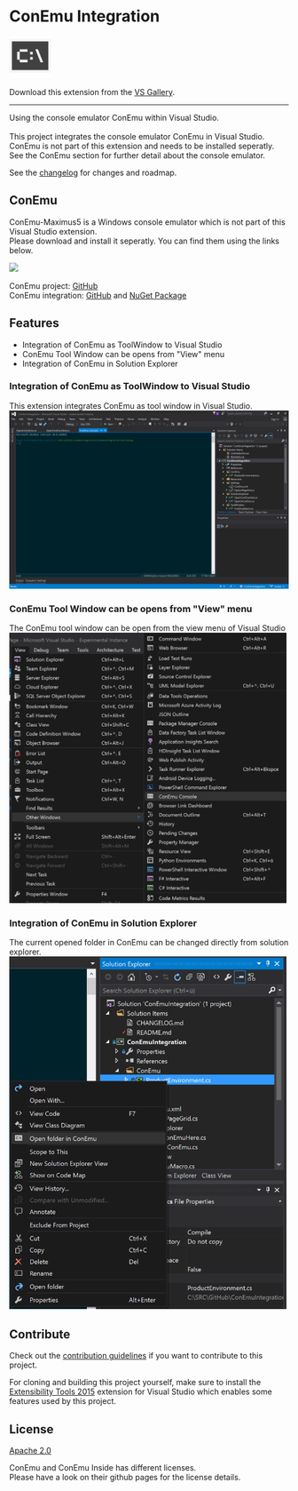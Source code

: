 # ConEmu Integration

<img src="Images/extension.png" width="75"/>

Download this extension from the [VS Gallery](https://visualstudiogallery.msdn.microsoft.com/[GuidFromGallery]).

---------------------------------------

Using the console emulator ConEmu within Visual Studio.<br />
<br />
This project integrates the console emulator ConEmu in Visual Studio.<br />
ConEmu is not part of this extension and needs to be installed seperatly.<br />
See the ConEmu section for further detail about the console emulator.

See the [changelog](CHANGELOG.md) for changes and roadmap.

## ConEmu
ConEmu-Maximus5 is a Windows console emulator which is not part of this Visual Studio extension.<br />
Please download and install it seperatly. You can find them using the links below.

<img src="https://avatars0.githubusercontent.com/u/1222388?v=3&s=460" width="75"/>

ConEmu project: [GitHub](https://github.com/Maximus5/ConEmu)<br />
ConEmu integration:
[GitHub](https://github.com/Maximus5/conemu-inside)
and [NuGet Package](https://www.nuget.org/packages/ConEmu.Control.WinForms/)

## Features

- Integration of ConEmu as ToolWindow to Visual Studio
- ConEmu Tool Window can be opens from "View" menu
- Integration of ConEmu in Solution Explorer

### Integration of ConEmu as ToolWindow to Visual Studio
This extension integrates ConEmu as tool window in Visual Studio.
<img src="Images/ConEmuVisualStudio.png" width="750"/>

### ConEmu Tool Window can be opens from "View" menu
The ConEmu tool window can be open from the view menu of Visual Studio
<img src="Images/ComEmuInViewMenu.png" width="500"/>

### Integration of ConEmu in Solution Explorer
The current opened folder in ConEmu can be changed directly from solution explorer.
<img src="Images/ConEmuSolutionExplorer.png" width="500"/>

## Contribute
Check out the [contribution guidelines](CONTRIBUTING.md)
if you want to contribute to this project.

For cloning and building this project yourself, make sure
to install the
[Extensibility Tools 2015](https://visualstudiogallery.msdn.microsoft.com/ab39a092-1343-46e2-b0f1-6a3f91155aa6)
extension for Visual Studio which enables some features
used by this project.

## License
[Apache 2.0](LICENSE)

ConEmu and ConEmu Inside has different licenses.<br />
Please have a look on their github pages for the license details.
